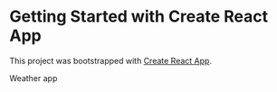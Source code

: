 # Getting Started with Create React App

This project was bootstrapped with [Create React App](https://github.com/facebook/create-react-app).

Weather app
